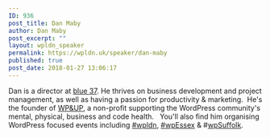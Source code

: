```yaml
---
ID: 936
post_title: Dan Maby
author: Dan Maby
post_excerpt: ""
layout: wpldn_speaker
permalink: https://wpldn.uk/speaker/dan-maby
published: true
post_date: 2018-01-27 13:06:17
---
```

Dan is a director at <a href="https://blue37.com">blue 37</a>. He thrives on business development and project management, as well as having a passion for productivity &amp; marketing.  He's the founder of <a href="https://wpandup.org/">WP&amp;UP</a>, a non-profit supporting the WordPress community's mental, physical, business and code health.   You'll also find him organising WordPress focused events including <a href="https://wpldn.uk/">#wpldn</a>, <a href="https://wpessex.org/">#wpEssex</a> &amp; #<a href="https://wpsuffolk.org/">wpSuffolk</a>.
